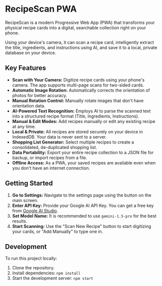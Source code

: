 # RecipeScan PWA

RecipeScan is a modern Progressive Web App (PWA) that transforms your physical recipe cards into a digital, searchable collection right on your phone.

Using your device's camera, it can scan a recipe card, intelligently extract the title, ingredients, and instructions using AI, and save it to a local, private database on your device.

## Key Features

- **Scan with Your Camera:** Digitize recipe cards using your phone's camera. The app supports multi-page scans for two-sided cards.
- **Automatic Image Rotation:** Automatically corrects the orientation of photos for better accuracy.
- **Manual Rotation Control:** Manually rotate images that don't have orientation data.
- **AI-Powered Text Recognition:** Employs AI to parse the scanned text into a structured recipe format (Title, Ingredients, Instructions).
- **Manual & Edit Modes:** Add recipes manually or edit any existing recipe at any time.
- **Local & Private:** All recipes are stored securely on your device in IndexedDB. Your data is never sent to a server.
- **Shopping List Generator:** Select multiple recipes to create a consolidated, de-duplicated shopping list.
- **Data Portability:** Export your entire recipe collection to a JSON file for backup, or import recipes from a file.
- **Offline Access:** As a PWA, your saved recipes are available even when you don't have an internet connection.

## Getting Started

1.  **Go to Settings:** Navigate to the settings page using the button on the main screen.
2.  **Enter API Key:** Provide your Google AI API Key. You can get a free key from [Google AI Studio](https://aistudio.google.com/app/apikey).
3.  **Set Model Name:** It is recommended to use `gemini-1.5-pro` for the best results.
4.  **Start Scanning:** Use the "Scan New Recipe" button to start digitizing your cards, or "Add Manually" to type one in.

## Development

To run this project locally:

1.  Clone the repository.
2.  Install dependencies: `npm install`
3.  Start the development server: `npm start`